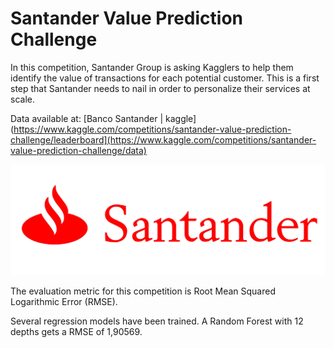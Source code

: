 # Santander Value Prediction Challenge

In this competition, Santander Group is asking Kagglers to help them identify the value of transactions for each potential customer. This is a first step that Santander needs to nail in order to personalize their services at scale.

Data available at:
[Banco Santander | kaggle](https://www.kaggle.com/competitions/santander-value-prediction-challenge/leaderboard](https://www.kaggle.com/competitions/santander-value-prediction-challenge/data)

![logo santander](src/utils/Santander-Logo.png)

The evaluation metric for this competition is Root Mean Squared Logarithmic Error (RMSE).

Several regression models have been trained. A Random Forest with 12 depths gets a RMSE of 1,90569. 
